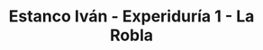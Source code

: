 ---
title: "Estanco Iván - Experiduría 1 - La Robla"
url: /la-robla/estanco-ivan-experiduria-1-la-robla/
shop: tabaco
---